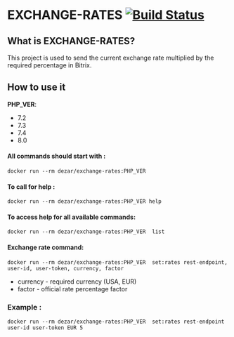 # EXCHANGE-RATES [![Build Status](https://travis-ci.com/diynyk/Exchange-Rates.svg?branch=master)](https://travis-ci.com/diynyk/Exchange-Rates)

## What is EXCHANGE-RATES?
This project is used to send the current exchange rate multiplied by the required percentage in Bitrix.

## How to use it
**PHP_VER**:
* 7.2
* 7.3
* 7.4
* 8.0
#### All commands should start with :
`docker run --rm dezar/exchange-rates:PHP_VER ` 

#### To call for help :
`docker run --rm dezar/exchange-rates:PHP_VER help`

#### To access help for all available commands:
`docker run --rm dezar/exchange-rates:PHP_VER  list`

#### Exchange rate command:
`docker run --rm dezar/exchange-rates:PHP_VER  set:rates rest-endpoint, user-id, user-token, currency, factor`
 
* currency - required currency (USA, EUR)
* factor - official rate percentage factor

### Example :
`docker run --rm dezar/exchange-rates:PHP_VER  set:rates rest-endpoint user-id user-token EUR 5`




